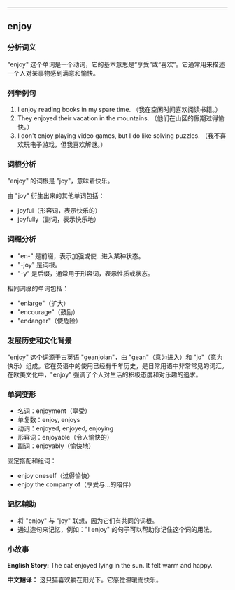 
---------------
## enjoy
### 分析词义
"enjoy" 这个单词是一个动词，它的基本意思是“享受”或“喜欢”。它通常用来描述一个人对某事物感到满意和愉快。

### 列举例句
1. I enjoy reading books in my spare time. （我在空闲时间喜欢阅读书籍。）
2. They enjoyed their vacation in the mountains. （他们在山区的假期过得愉快。）
3. I don't enjoy playing video games, but I do like solving puzzles. （我不喜欢玩电子游戏，但我喜欢解谜。）

### 词根分析
"enjoy" 的词根是 "joy"，意味着快乐。

由 "joy" 衍生出来的其他单词包括：
- joyful（形容词，表示快乐的）
- joyfully（副词，表示快乐地）

### 词缀分析
- "en-" 是前缀，表示加强或使...进入某种状态。
- "-joy" 是词根。
- "-y" 是后缀，通常用于形容词，表示性质或状态。

相同词缀的单词包括：
- "enlarge"（扩大）
- "encourage"（鼓励）
- "endanger"（使危险）

### 发展历史和文化背景
"enjoy" 这个词源于古英语 "geanjoian"，由 "gean"（意为进入）和 "jo"（意为快乐）组成。它在英语中的使用已经有千年历史，是日常用语中非常常见的词汇。在欧美文化中，"enjoy" 强调了个人对生活的积极态度和对乐趣的追求。

### 单词变形
- 名词：enjoyment（享受）
- 单复数：enjoy, enjoys
- 动词：enjoyed, enjoyed, enjoying
- 形容词：enjoyable（令人愉快的）
- 副词：enjoyably（愉快地）

固定搭配和组词：
- enjoy oneself（过得愉快）
- enjoy the company of（享受与...的陪伴）

### 记忆辅助
- 将 "enjoy" 与 "joy" 联想，因为它们有共同的词根。
- 通过造句来记忆，例如："I enjoy" 的句子可以帮助你记住这个词的用法。

### 小故事
**English Story:**
The cat enjoyed lying in the sun. It felt warm and happy.

**中文翻译：**
这只猫喜欢躺在阳光下。它感觉温暖而快乐。

